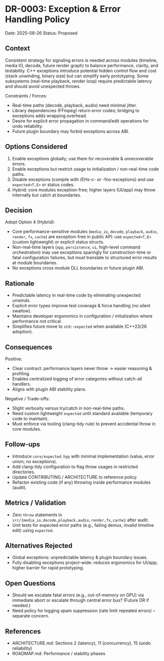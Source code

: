 # DR-0003: Exception & Error Handling Policy

Date: 2025-08-26
Status: Proposed

## Context
Consistent strategy for signaling errors is needed across modules (timeline, media IO, decode, future render graph) to balance performance, clarity, and testability. C++ exceptions introduce potential hidden control flow and cost (stack unwinding, binary size) but can simplify early prototyping. Some subsystems (real-time playback, render loop) require predictable latency and should avoid unexpected throws.

Constraints / Forces:
- Real-time paths (decode, playback, audio) need minimal jitter.
- Library dependencies (FFmpeg) return error codes; bridging to exceptions adds wrapping overhead.
- Desire for explicit error propagation in command/edit operations for undo reliability.
- Future plugin boundary may forbid exceptions across ABI.

## Options Considered
1. Enable exceptions globally; use them for recoverable & unrecoverable errors.
2. Enable exceptions but restrict usage to initialization / non-real-time code paths.
3. Disable exceptions (compile with /EHs-c- or -fno-exceptions) and use `expected<T,E>` or status codes.
4. Hybrid: core modules exception-free; higher layers (UI/app) may throw internally but catch at boundaries.

## Decision
Adopt Option 4 (Hybrid):
- Core performance-sensitive modules (`media_io`, `decode`, `playback`, `audio`, `render`, `fx`, `cache`) are exception-free in public API: use `expected<T,E>` (custom lightweight) or explicit status structs.
- Non-real-time layers (`app`, `persistence`, `ui`, high-level command orchestration) may use exceptions sparingly for construction-time or fatal configuration failures, but must translate to structured error results at module boundaries.
- No exceptions cross module DLL boundaries or future plugin ABI.

## Rationale
- Predictable latency in real-time code by eliminating unexpected unwinds.
- Explicit error types improve test coverage & force handling (no silent swallow).
- Maintains developer ergonomics in configuration / initialization where performance not critical.
- Simplifies future move to `std::expected` when available (C++23/26 adoption).

## Consequences
Positive:
- Clear contract: performance layers never throw → easier reasoning & profiling.
- Enables centralized logging of error categories without catch-all handlers.
- Aligns with plugin ABI stability plans.

Negative / Trade-offs:
- Slight verbosity versus try/catch in non-real-time paths.
- Need custom lightweight `expected` until standard available (temporary code to maintain).
- Must enforce via tooling (clang-tidy rule) to prevent accidental throw in core modules.

## Follow-ups
- Introduce `core/expected.hpp` with minimal implementation (value, error union; no exceptions).
- Add clang-tidy configuration to flag throw usages in restricted directories.
- Update CONTRIBUTING / ARCHITECTURE to reference policy.
- Refactor existing code (if any) throwing inside performance modules (audit).

## Metrics / Validation
- Zero `throw` statements in `src/{media_io,decode,playback,audio,render,fx,cache}` after audit.
- Unit tests for expected error paths (e.g., failing demux, invalid timeline edit) using `expected`.

## Alternatives Rejected
- Global exceptions: unpredictable latency & plugin boundary issues.
- Fully disabling exceptions project-wide: reduces ergonomics for UI/app; higher barrier for rapid prototyping.

## Open Questions
- Should we escalate fatal errors (e.g., out-of-memory on GPU) via immediate abort or escalate through central error bus? (Future DR if needed.)
- Need policy for logging spam suppression (rate limit repeated errors) – separate concern.

## References
- ARCHITECTURE.md: Sections 2 (latency), 11 (concurrency), 15 (undo reliability)
- ROADMAP.md: Performance / stability phases
